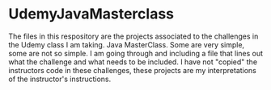 # UdemyJavaMasterclass

The files in this respository are the projects associated to the challenges in the Udemy class I am taking. Java MasterClass.  Some are very simple, some are not so simple.  I am going through and including a file that lines out what the challenge and what needs to be included.  I have not "copied" the instructors code in these challenges, these projects are my interpretations of the instructor's instructions.
